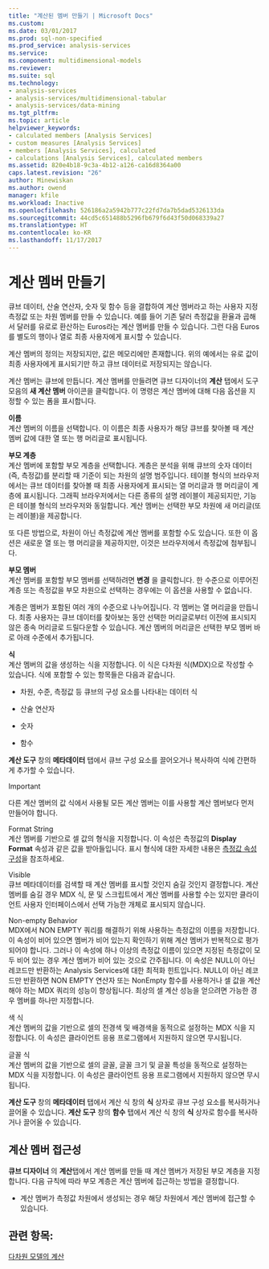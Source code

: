 ```yaml
---
title: "계산된 멤버 만들기 | Microsoft Docs"
ms.custom: 
ms.date: 03/01/2017
ms.prod: sql-non-specified
ms.prod_service: analysis-services
ms.service: 
ms.component: multidimensional-models
ms.reviewer: 
ms.suite: sql
ms.technology:
- analysis-services
- analysis-services/multidimensional-tabular
- analysis-services/data-mining
ms.tgt_pltfrm: 
ms.topic: article
helpviewer_keywords:
- calculated members [Analysis Services]
- custom measures [Analysis Services]
- members [Analysis Services], calculated
- calculations [Analysis Services], calculated members
ms.assetid: 820e4b18-9c3a-4b12-a126-ca16d8364a00
caps.latest.revision: "26"
author: Minewiskan
ms.author: owend
manager: kfile
ms.workload: Inactive
ms.openlocfilehash: 526186a2a5942b777c22fd7da7b5dad5326133da
ms.sourcegitcommit: 44cd5c651488b5296fb679f6d43f50d068339a27
ms.translationtype: HT
ms.contentlocale: ko-KR
ms.lasthandoff: 11/17/2017
---
```

# <a name="create-calculated-members"></a>계산 멤버 만들기
  큐브 데이터, 산술 연산자, 숫자 및 함수 등을 결합하여 계산 멤버라고 하는 사용자 지정 측정값 또는 차원 멤버를 만들 수 있습니다. 예를 들어 기존 달러 측정값을 환율과 곱해서 달러를 유로로 환산하는 Euros라는 계산 멤버를 만들 수 있습니다. 그런 다음 Euros를 별도의 행이나 열로 최종 사용자에게 표시할 수 있습니다.  
  
 계산 멤버의 정의는 저장되지만, 값은 메모리에만 존재합니다. 위의 예에서는 유로 값이 최종 사용자에게 표시되기만 하고 큐브 데이터로 저장되지는 않습니다.  
  
 계산 멤버는 큐브에 만듭니다. 계산 멤버를 만들려면 큐브 디자이너의 **계산** 탭에서 도구 모음의 **새 계산 멤버** 아이콘을 클릭합니다. 이 명령은 계산 멤버에 대해 다음 옵션을 지정할 수 있는 폼을 표시합니다.  
  
 **이름**  
 계산 멤버의 이름을 선택합니다. 이 이름은 최종 사용자가 해당 큐브를 찾아볼 때 계산 멤버 값에 대한 열 또는 행 머리글로 표시됩니다.  
  
 **부모 계층**  
 계산 멤버에 포함할 부모 계층을 선택합니다. 계층은 분석을 위해 큐브의 숫자 데이터(즉, 측정값)를 분리할 때 기준이 되는 차원의 설명 범주입니다. 테이블 형식의 브라우저에서는 큐브 데이터를 찾아볼 때 최종 사용자에게 표시되는 열 머리글과 행 머리글이 계층에 표시됩니다. 그래픽 브라우저에서는 다른 종류의 설명 레이블이 제공되지만, 기능은 테이블 형식의 브라우저와 동일합니다. 계산 멤버는 선택한 부모 차원에 새 머리글(또는 레이블)을 제공합니다.  
  
 또 다른 방법으로, 차원이 아닌 측정값에 계산 멤버를 포함할 수도 있습니다. 또한 이 옵션은 새로운 열 또는 행 머리글을 제공하지만, 이것은 브라우저에서 측정값에 첨부됩니다.  
  
 **부모 멤버**  
 계산 멤버를 포함할 부모 멤버를 선택하려면 **변경** 을 클릭합니다. 한 수준으로 이루어진 계층 또는 측정값을 부모 차원으로 선택하는 경우에는 이 옵션을 사용할 수 없습니다.  
  
 계층은 멤버가 포함된 여러 개의 수준으로 나누어집니다. 각 멤버는 열 머리글을 만듭니다. 최종 사용자는 큐브 데이터를 찾아보는 동안 선택한 머리글로부터 이전에 표시되지 않은 종속 머리글로 드릴다운할 수 있습니다. 계산 멤버의 머리글은 선택한 부모 멤버 바로 아래 수준에서 추가됩니다.  
  
 **식**  
 계산 멤버의 값을 생성하는 식을 지정합니다. 이 식은 다차원 식(MDX)으로 작성할 수 있습니다. 식에 포함할 수 있는 항목들은 다음과 같습니다.  
  
-   차원, 수준, 측정값 등 큐브의 구성 요소를 나타내는 데이터 식  
  
-   산술 연산자  
  
-   숫자  
  
-   함수  
  
 **계산 도구** 창의 **메타데이터** 탭에서 큐브 구성 요소를 끌어오거나 복사하여 식에 간편하게 추가할 수 있습니다.  
  
> [!IMPORTANT]  
>  다른 계산 멤버의 값 식에서 사용될 모든 계산 멤버는 이를 사용할 계산 멤버보다 먼저 만들어야 합니다.  
  
 Format String  
 계산 멤버를 기반으로 셀 값의 형식을 지정합니다. 이 속성은 측정값의 **Display Format** 속성과 같은 값을 받아들입니다. 표시 형식에 대한 자세한 내용은 [측정값 속성 구성](../../analysis-services/multidimensional-models/configure-measure-properties.md)을 참조하세요.  
  
 Visible  
 큐브 메타데이터를 검색할 때 계산 멤버를 표시할 것인지 숨길 것인지 결정합니다. 계산 멤버를 숨길 경우 MDX 식, 문 및 스크립트에서 계산 멤버를 사용할 수는 있지만 클라이언트 사용자 인터페이스에서 선택 가능한 개체로 표시되지 않습니다.  
  
 Non-empty Behavior  
 MDX에서 NON EMPTY 쿼리를 해결하기 위해 사용하는 측정값의 이름을 저장합니다. 이 속성이 비어 있으면 멤버가 비어 있는지 확인하기 위해 계산 멤버가 반복적으로 평가되어야 합니다. 그러나 이 속성에 하나 이상의 측정값 이름이 있으면 지정된 측정값이 모두 비어 있는 경우 계산 멤버가 비어 있는 것으로 간주됩니다. 이 속성은 NULL이 아닌 레코드만 반환하는 Analysis Services에 대한 최적화 힌트입니다. NULL이 아닌 레코드만 반환하면 NON EMPTY 연산자 또는 NonEmpty 함수를 사용하거나 셀 값을 계산해야 하는 MDX 쿼리의 성능이 향상됩니다. 최상의 셀 계산 성능을 얻으려면 가능한 경우 멤버를 하나만 지정합니다.  
  
 색 식  
 계산 멤버의 값을 기반으로 셀의 전경색 및 배경색을 동적으로 설정하는 MDX 식을 지정합니다. 이 속성은 클라이언트 응용 프로그램에서 지원하지 않으면 무시됩니다.  
  
 글꼴 식  
 계산 멤버의 값을 기반으로 셀의 글꼴, 글꼴 크기 및 글꼴 특성을 동적으로 설정하는 MDX 식을 지정합니다. 이 속성은 클라이언트 응용 프로그램에서 지원하지 않으면 무시됩니다.  
  
 **계산 도구** 창의 **메타데이터** 탭에서 계산 식 창의 **식** 상자로 큐브 구성 요소를 복사하거나 끌어올 수 있습니다. **계산 도구** 창의 **함수** 탭에서 계산 식 창의 **식** 상자로 함수를 복사하거나 끌어올 수 있습니다.  
  
## <a name="addressing-calculated-members"></a>계산 멤버 접근성  
 **큐브 디자이너** 의 **계산**탭에서 계산 멤버를 만들 때 계산 멤버가 저장된 부모 계층을 지정합니다. 다음 규칙에 따라 부모 계층은 계산 멤버에 접근하는 방법을 결정합니다.  
  
-   계산 멤버가 측정값 차원에서 생성되는 경우 해당 차원에서 계산 멤버에 접근할 수 있습니다.  
  
## <a name="see-also"></a>관련 항목:  
 [다차원 모델의 계산](../../analysis-services/multidimensional-models/calculations-in-multidimensional-models.md)  
  
  
